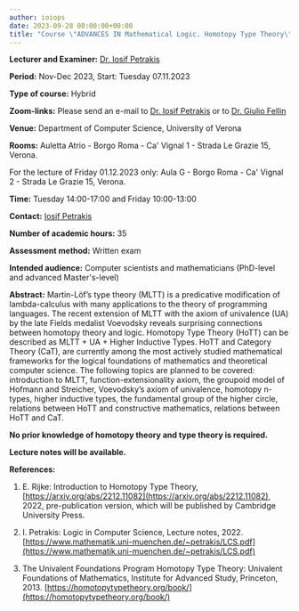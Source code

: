 ```yaml
---
author: ioiops
date: 2023-09-28 00:00:00+00:00
title: "Course \"ADVANCES IN Mathematical Logic. Homotopy Type Theory\""
---
```


**Lecturer and Examiner:** [Dr. Iosif Petrakis](https://www.di.univr.it/?ent=persona&id=42498&lang=it)

**Period:** Nov-Dec 2023, Start: Tuesday 07.11.2023

**Type of course:** Hybrid

**Zoom-links:** Please send an e-mail to [Dr. Iosif Petrakis](https://www.di.univr.it/?ent=persona&id=42498&lang=it) or to [Dr. Giulio Fellin](https://www.di.univr.it/?ent=persona&id=40478)

**Venue:** Department of Computer Science, University of Verona

**Rooms:** Auletta Atrio - Borgo Roma - Ca' Vignal 1 - Strada Le Grazie 15, Verona.

For the lecture of Friday 01.12.2023 only: Aula G - Borgo Roma - Ca' Vignal 2 - Strada Le Grazie 15, Verona.

**Time:** Tuesday 14:00-17:00 and Friday 10:00-13:00

**Contact:** [Iosif Petrakis](https://www.di.univr.it/?ent=persona&id=42498&lang=it)

**Number of academic hours:** 35

**Assessment method:** Written exam

**Intended audience:** Computer scientists and mathematicians (PhD-level and advanced Master's-level)

**Abstract:** Martin-Löf’s type theory (MLTT) is a predicative modification of lambda-calculus with many applications to the theory of programming languages. The recent extension of MLTT with the axiom of univalence (UA) by the late Fields medalist Voevodsky reveals surprising connections between homotopy theory and logic. Homotopy Type Theory (HoTT) can be described as MLTT + UA + Higher Inductive Types. HoTT and Category Theory (CaT), are currently among the most actively studied mathematical frameworks for the logical foundations of mathematics and theoretical computer science. The following topics are planned to be covered: introduction to MLTT, function-extensionality axiom, the groupoid model of Hofmann and Streicher, Voevodsky’s axiom of univalence, homotopy n-types, higher inductive types, the fundamental group of the higher circle, relations between HoTT and constructive mathematics, relations between HoTT and CaT. 

**No prior knowledge of homotopy theory and type theory is required.**

**Lecture notes will be available.**

**References:**

1. E. Rijke: Introduction to Homotopy Type Theory, [https://arxiv.org/abs/2212.11082](https://arxiv.org/abs/2212.11082), 2022, pre-publication version, which will be published by Cambridge University Press.

2. I. Petrakis: Logic in Computer Science, Lecture notes, 2022. [https://www.mathematik.uni-muenchen.de/~petrakis/LCS.pdf](https://www.mathematik.uni-muenchen.de/~petrakis/LCS.pdf)

3. The Univalent Foundations Program Homotopy Type Theory: Univalent Foundations of Mathematics, Institute for Advanced Study, Princeton, 2013. [https://homotopytypetheory.org/book/](https://homotopytypetheory.org/book/)
